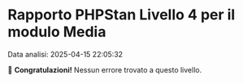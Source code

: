 # Rapporto PHPStan Livello 4 per il modulo Media

Data analisi: 2025-04-15 22:05:32

🎉 **Congratulazioni!** Nessun errore trovato a questo livello.
